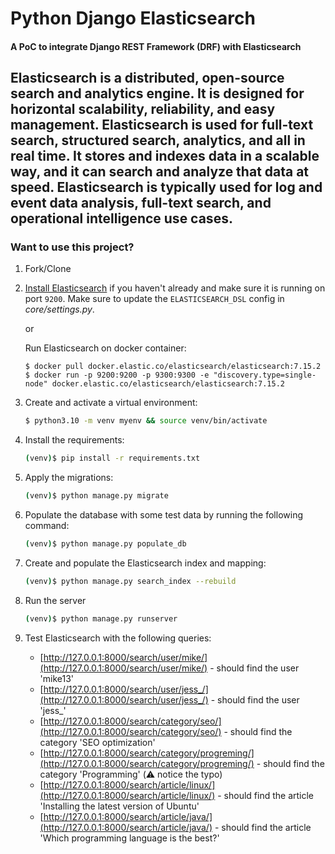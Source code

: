 # Python Django Elasticsearch
#### A PoC to integrate Django REST Framework (DRF) with Elasticsearch

Elasticsearch is a distributed, open-source search and analytics engine.
It is designed for horizontal scalability, reliability, and easy management.
Elasticsearch is used for full-text search, structured search, analytics, and all in real time.
It stores and indexes data in a scalable way, and it can search and analyze that data at speed.
Elasticsearch is typically used for log and event data analysis, full-text search, and operational intelligence use cases.
---

### Want to use this project?

1. Fork/Clone

2. [Install Elasticsearch](https://www.elastic.co/guide/en/elasticsearch/reference/8.11/docker.html) if you haven't already and make sure it is running on port `9200`. Make sure to update the `ELASTICSEARCH_DSL` config in *core/settings.py*.

    or 
   
   Run Elasticsearch on docker container:

    ```
    $ docker pull docker.elastic.co/elasticsearch/elasticsearch:7.15.2
    $ docker run -p 9200:9200 -p 9300:9300 -e "discovery.type=single-node" docker.elastic.co/elasticsearch/elasticsearch:7.15.2
    ```

3. Create and activate a virtual environment:

    ```sh
    $ python3.10 -m venv myenv && source venv/bin/activate
    ```

4. Install the requirements:

    ```sh
    (venv)$ pip install -r requirements.txt
    ```

5. Apply the migrations:

    ```sh
    (venv)$ python manage.py migrate
    ```

6. Populate the database with some test data by running the following command:

    ```sh
    (venv)$ python manage.py populate_db
    ```

7. Create and populate the Elasticsearch index and mapping:

    ```sh
    (venv)$ python manage.py search_index --rebuild
    ```

8. Run the server

    ```sh
    (venv)$ python manage.py runserver
    ```

9. Test Elasticsearch with the following queries:

     - [http://127.0.0.1:8000/search/user/mike/](http://127.0.0.1:8000/search/user/mike/) - should find the user 'mike13'
     - [http://127.0.0.1:8000/search/user/jess_/](http://127.0.0.1:8000/search/user/jess_/) - should find the user 'jess_'
     - [http://127.0.0.1:8000/search/category/seo/](http://127.0.0.1:8000/search/category/seo/) - should find the category 'SEO optimization'
     - [http://127.0.0.1:8000/search/category/progreming/](http://127.0.0.1:8000/search/category/progreming/) - should find the category 'Programming' (:warning: notice the typo)
     - [http://127.0.0.1:8000/search/article/linux/](http://127.0.0.1:8000/search/article/linux/) - should find the article 'Installing the latest version of Ubuntu'
     - [http://127.0.0.1:8000/search/article/java/](http://127.0.0.1:8000/search/article/java/) - should find the article 'Which programming language is the best?'
